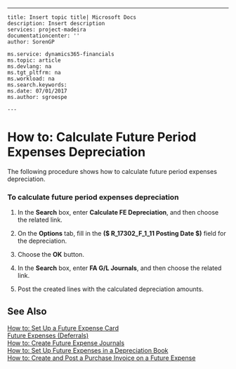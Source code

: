---
    title: Insert topic title| Microsoft Docs
    description: Insert description
    services: project-madeira
    documentationcenter: ''
    author: SorenGP

    ms.service: dynamics365-financials
    ms.topic: article
    ms.devlang: na
    ms.tgt_pltfrm: na
    ms.workload: na
    ms.search.keywords:
    ms.date: 07/01/2017
    ms.author: sgroespe

    ---
# How to: Calculate Future Period Expenses Depreciation
The following procedure shows how to calculate future period expenses depreciation.  
  
### To calculate future period expenses depreciation  
  
1.  In the **Search** box, enter **Calculate FE Depreciation**, and then choose the related link.  
  
2.  On the **Options** tab, fill in the **\($ R\_17302\_F\_1\_11 Posting Date $\)** field for the depreciation.  
  
3.  Choose the **OK** button.  
  
4.  In the **Search** box, enter **FA G\/L Journals**, and then choose the related link.  
  
5.  Post the created lines with the calculated depreciation amounts.  
  
## See Also  
 [How to: Set Up a Future Expense Card](../FullExperience/how-to-set-up-a-future-expense-card.md)   
 [Future Expenses \(Deferrals\)](../FullExperience/future-expenses-deferrals-.md)   
 [How to: Create Future Expense Journals](../FullExperience/how-to-create-future-expense-journals.md)   
 [How to: Set Up Future Expenses in a Depreciation Book](../FullExperience/how-to-set-up-future-expenses-in-a-depreciation-book.md)   
 [How to: Create and Post a Purchase Invoice on a Future Expense](../FullExperience/how-to-create-and-post-a-purchase-invoice-on-a-future-expense.md)